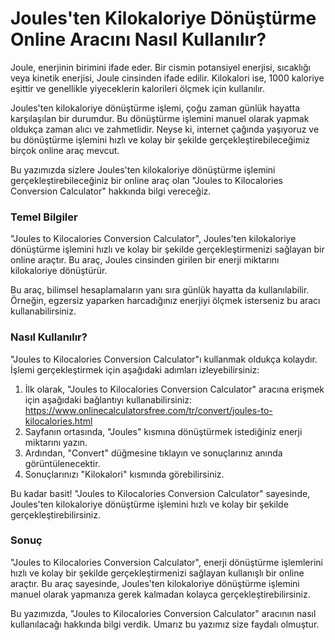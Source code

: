 Joules'ten Kilokaloriye Dönüştürme Online Aracını Nasıl Kullanılır?
===================================================================

Joule, enerjinin birimini ifade eder. Bir cismin potansiyel enerjisi, sıcaklığı veya kinetik enerjisi, Joule cinsinden ifade edilir. Kilokalori ise, 1000 kaloriye eşittir ve genellikle yiyeceklerin kalorileri ölçmek için kullanılır.

Joules'ten kilokaloriye dönüştürme işlemi, çoğu zaman günlük hayatta karşılaşılan bir durumdur. Bu dönüştürme işlemini manuel olarak yapmak oldukça zaman alıcı ve zahmetlidir. Neyse ki, internet çağında yaşıyoruz ve bu dönüştürme işlemini hızlı ve kolay bir şekilde gerçekleştirebileceğimiz birçok online araç mevcut.

Bu yazımızda sizlere Joules'ten kilokaloriye dönüştürme işlemini gerçekleştirebileceğiniz bir online araç olan "Joules to Kilocalories Conversion Calculator" hakkında bilgi vereceğiz.

### Temel Bilgiler

"Joules to Kilocalories Conversion Calculator", Joules'ten kilokaloriye dönüştürme işlemini hızlı ve kolay bir şekilde gerçekleştirmenizi sağlayan bir online araçtır. Bu araç, Joules cinsinden girilen bir enerji miktarını kilokaloriye dönüştürür.

Bu araç, bilimsel hesaplamaların yanı sıra günlük hayatta da kullanılabilir. Örneğin, egzersiz yaparken harcadığınız enerjiyi ölçmek isterseniz bu aracı kullanabilirsiniz.

### Nasıl Kullanılır?

"Joules to Kilocalories Conversion Calculator"ı kullanmak oldukça kolaydır. İşlemi gerçekleştirmek için aşağıdaki adımları izleyebilirsiniz:

1. İlk olarak, "Joules to Kilocalories Conversion Calculator" aracına erişmek için aşağıdaki bağlantıyı kullanabilirsiniz: <https://www.onlinecalculatorsfree.com/tr/convert/joules-to-kilocalories.html>
2. Sayfanın ortasında, "Joules" kısmına dönüştürmek istediğiniz enerji miktarını yazın.
3. Ardından, "Convert" düğmesine tıklayın ve sonuçlarınız anında görüntülenecektir.
4. Sonuçlarınızı "Kilokalori" kısmında görebilirsiniz.

Bu kadar basit! "Joules to Kilocalories Conversion Calculator" sayesinde, Joules'ten kilokaloriye dönüştürme işlemini hızlı ve kolay bir şekilde gerçekleştirebilirsiniz.

### Sonuç

"Joules to Kilocalories Conversion Calculator", enerji dönüştürme işlemlerini hızlı ve kolay bir şekilde gerçekleştirmenizi sağlayan kullanışlı bir online araçtır. Bu araç sayesinde, Joules'ten kilokaloriye dönüştürme işlemini manuel olarak yapmanıza gerek kalmadan kolayca gerçekleştirebilirsiniz.

Bu yazımızda, "Joules to Kilocalories Conversion Calculator" aracının nasıl kullanılacağı hakkında bilgi verdik. Umarız bu yazımız size faydalı olmuştur.